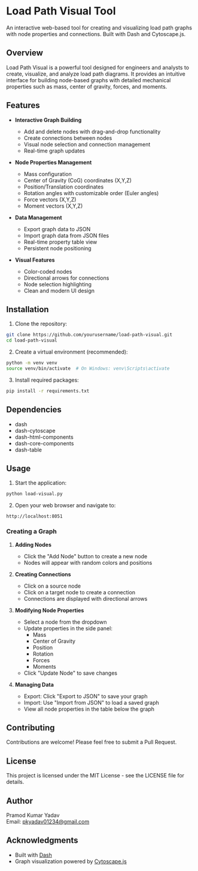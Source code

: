 # Load Path Visual Tool

An interactive web-based tool for creating and visualizing load path graphs with node properties and connections. Built with Dash and Cytoscape.js.

## Overview

Load Path Visual is a powerful tool designed for engineers and analysts to create, visualize, and analyze load path diagrams. It provides an intuitive interface for building node-based graphs with detailed mechanical properties such as mass, center of gravity, forces, and moments.

## Features

- **Interactive Graph Building**
  - Add and delete nodes with drag-and-drop functionality
  - Create connections between nodes
  - Visual node selection and connection management
  - Real-time graph updates

- **Node Properties Management**
  - Mass configuration
  - Center of Gravity (CoG) coordinates (X,Y,Z)
  - Position/Translation coordinates
  - Rotation angles with customizable order (Euler angles)
  - Force vectors (X,Y,Z)
  - Moment vectors (X,Y,Z)

- **Data Management**
  - Export graph data to JSON
  - Import graph data from JSON files
  - Real-time property table view
  - Persistent node positioning

- **Visual Features**
  - Color-coded nodes
  - Directional arrows for connections
  - Node selection highlighting
  - Clean and modern UI design

## Installation

1. Clone the repository:
```bash
git clone https://github.com/yourusername/load-path-visual.git
cd load-path-visual
```

2. Create a virtual environment (recommended):
```bash
python -m venv venv
source venv/bin/activate  # On Windows: venv\Scripts\activate
```

3. Install required packages:
```bash
pip install -r requirements.txt
```

## Dependencies

- dash
- dash-cytoscape
- dash-html-components
- dash-core-components
- dash-table

## Usage

1. Start the application:
```bash
python load-visual.py
```

2. Open your web browser and navigate to:
```
http://localhost:8051
```

### Creating a Graph

1. **Adding Nodes**
   - Click the "Add Node" button to create a new node
   - Nodes will appear with random colors and positions

2. **Creating Connections**
   - Click on a source node
   - Click on a target node to create a connection
   - Connections are displayed with directional arrows

3. **Modifying Node Properties**
   - Select a node from the dropdown
   - Update properties in the side panel:
     - Mass
     - Center of Gravity
     - Position
     - Rotation
     - Forces
     - Moments
   - Click "Update Node" to save changes

4. **Managing Data**
   - Export: Click "Export to JSON" to save your graph
   - Import: Use "Import from JSON" to load a saved graph
   - View all node properties in the table below the graph

## Contributing

Contributions are welcome! Please feel free to submit a Pull Request.

## License

This project is licensed under the MIT License - see the LICENSE file for details.

## Author

Pramod Kumar Yadav  
Email: pkyadav01234@gmail.com

## Acknowledgments

- Built with [Dash](https://dash.plotly.com/)
- Graph visualization powered by [Cytoscape.js](https://js.cytoscape.org/)

